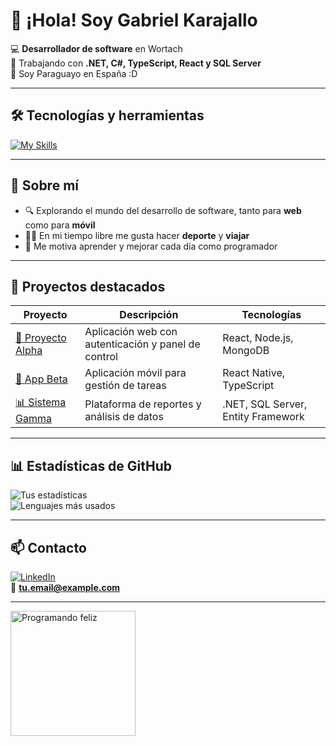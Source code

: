 # 👋 ¡Hola! Soy Gabriel Karajallo

💻 **Desarrollador de software** en Wortach  
🚀 Trabajando con **.NET, C#, TypeScript, React y SQL Server**  
📍 Soy Paraguayo en España :D  

---

## 🛠️ Tecnologías y herramientas
[![My Skills](https://skillicons.dev/icons?i=cs,dotnet,react,js,ts,html,css,sql,git,github)](https://skillicons.dev)

---

## 📌 Sobre mí
- 🔍 Explorando el mundo del desarrollo de software, tanto para **web** como para **móvil**  
- 🏋️‍♂️ En mi tiempo libre me gusta hacer **deporte** y **viajar**  
- 🎯 Me motiva aprender y mejorar cada día como programador  

---

## 📂 Proyectos destacados
| Proyecto | Descripción | Tecnologías |
|----------|-------------|-------------|
| [🌟 Proyecto Alpha](https://github.com/TU-USUARIO/proyecto-alpha) | Aplicación web con autenticación y panel de control | React, Node.js, MongoDB |
| [📱 App Beta](https://github.com/TU-USUARIO/app-beta) | Aplicación móvil para gestión de tareas | React Native, TypeScript |
| [📊 Sistema Gamma](https://github.com/TU-USUARIO/sistema-gamma) | Plataforma de reportes y análisis de datos | .NET, SQL Server, Entity Framework |

---

## 📊 Estadísticas de GitHub
![Tus estadísticas](https://github-readme-stats.vercel.app/api?username=TU-USUARIO&show_icons=true&theme=radical)  
![Lenguajes más usados](https://github-readme-stats.vercel.app/api/top-langs/?username=TU-USUARIO&layout=compact&theme=radical)

---

## 📫 Contacto
[![LinkedIn](https://img.shields.io/badge/LinkedIn-0077B5?style=for-the-badge&logo=linkedin&logoColor=white)](https://www.linkedin.com/in/TU-LINK)  
📧 **tu.email@example.com**

---

<!-- Animación divertida al final -->
<img src="https://media.giphy.com/media/26AHONQ79FdWZhAI0/giphy.gif" width="200" alt="Programando feliz">
